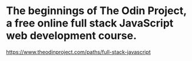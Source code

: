 # The beginnings of The Odin Project, a free online full stack JavaScript web development course.
https://www.theodinproject.com/paths/full-stack-javascript
